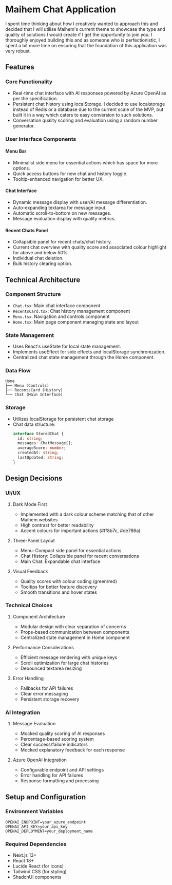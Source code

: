 # Maihem Chat Application

I spent time thinking about how I creatively wanted to approach this and decided that I will utilise Maihem's current theme to showcase the type and quality of solutions I would create if I get the opportunity to join you. I thoroughly enjoyed building this and as someone who is perfectionistic, I spent a bit more time on ensuring that the foundation of this application was very robust.

## Features

### Core Functionality
- Real-time chat interface with AI responses powered by Azure OpenAI as per the specification.
- Persistent chat history using localStorage. I decided to use localstorage instead of Redis or a database due to the current scale of the MVP, but built it in a way which caters to easy conversion to such solutions.
- Conversation quality scoring and evaluation using a random number generator.

### User Interface Components

#### Menu Bar
- Minimalist side menu for essential actions which has space for more options.
- Quick access buttons for new chat and history toggle.
- Tooltip-enhanced navigation for better UX.

#### Chat Interface
- Dynamic message display with user/AI message differentiation.
- Auto-expanding textarea for message input.
- Automatic scroll-to-bottom on new messages.
- Message evaluation display with quality metrics.

#### Recent Chats Panel
- Collapsible panel for recent chats/chat history.
- Current chat overview with quality score and associated colour highlight for above and below 50%.
- Individual chat deletion.
- Bulk history clearing option.

## Technical Architecture

### Component Structure
- `Chat.tsx`: Main chat interface component
- `RecentsCard.tsx`: Chat history management component
- `Menu.tsx`: Navigation and controls component
- `Home.tsx`: Main page component managing state and layout

### State Management
- Uses React's useState for local state management.
- Implements useEffect for side effects and localStorage synchronization.
- Centralized chat state management through the Home component.

### Data Flow
```
Home
├── Menu (Controls)
├── RecentsCard (History)
└── Chat (Main Interface)
```

### Storage
- Utilizes localStorage for persistent chat storage
- Chat data structure:
  ```typescript
  interface StoredChat {
    id: string;
    messages: ChatMessage[];
    averageScore: number;
    createdAt: string;
    lastUpdated: string;
  }
  ```

## Design Decisions

### UI/UX
1. Dark Mode First
   - Implemented with a dark colour scheme matching that of other Maihem websites
   - High contrast for better readability
   - Accent colours for important actions (#ff8b7c, #de786a)

2. Three-Panel Layout
   - Menu: Compact side panel for essential actions
   - Chat History: Collapsible panel for recent conversations
   - Main Chat: Expandable chat interface

3. Visual Feedback
   - Quality scores with colour coding (green/red)
   - Tooltips for better feature discovery
   - Smooth transitions and hover states

### Technical Choices

1. Component Architecture
   - Modular design with clear separation of concerns
   - Props-based communication between components
   - Centralized state management in Home component

2. Performance Considerations
   - Efficient message rendering with unique keys
   - Scroll optimization for large chat histories
   - Debounced textarea resizing

3. Error Handling
   - Fallbacks for API failures
   - Clear error messaging
   - Persistent storage recovery

### AI Integration

1. Message Evaluation
   - Mocked quality scoring of AI responses
   - Percentage-based scoring system
   - Clear success/failure indicators
   - Mocked explanatory feedback for each response

2. Azure OpenAI Integration
   - Configurable endpoint and API settings
   - Error handling for API failures
   - Response formatting and processing

## Setup and Configuration

### Environment Variables
```
OPENAI_ENDPOINT=your_azure_endpoint
OPENAI_API_KEY=your_api_key
OPENAI_DEPLOYMENT=your_deployment_name
```

### Required Dependencies
- Next.js 13+
- React 18+
- Lucide React (for icons)
- Tailwind CSS (for styling)
- ShadcnUI components
